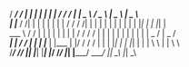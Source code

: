 
 
/  ___/     /   | | |     | |     | |   / /     /   | |  _  \ /  _  \ |  _  \  |  _  \  
| |___     / /| | | |     | |     | |  / /     / /| | | | | | | | | | | |_| |  | |_| |  
\___  \   / / | | | |     | |     | | / /     / / | | | | | | | | | | |  _  /  |  _  /  
 ___| |  / /  | | | |___  | |___  | |/ /     / /  | | | |_| | | |_| | | | \ \  | | \ \  
/_____/ /_/   |_| |_____| |_____| |___/     /_/   |_| |_____/ \_____/ |_|  \_\ |_|  \_\ 

